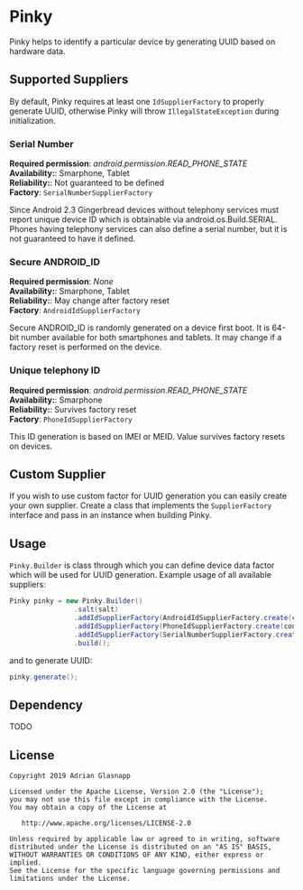 Pinky
============

Pinky helps to identify a particular device by generating UUID based on hardware data.

Supported Suppliers
-----------------
By default, Pinky requires at least one ``IdSupplierFactory`` to properly generate UUID, otherwise Pinky will throw  ``IllegalStateException`` during initialization. 
### Serial Number
**Required permission**: *android.permission.READ_PHONE_STATE*  
**Availability:**: Smarphone, Tablet   
**Reliability:**: Not guaranteed to be defined  
**Factory**: ``SerialNumberSupplierFactory ``

Since Android 2.3 Gingerbread devices without telephony services must report unique device ID which is obtainable via android.os.Build.SERIAL. Phones having telephony services can also define a serial number, but it is not guaranteed to have it defined.

### Secure ANDROID_ID
**Required permission**: *None*  
**Availability:**: Smarphone, Tablet  
**Reliability:**: May change after factory reset  
**Factory**: ``AndroidIdSupplierFactory ``

Secure ANDROID_ID is randomly generated on a device first boot. It is 64-bit number available for both smartphones and tablets. It may change if a factory reset is performed on the device.

### Unique telephony ID
**Required permission**: *android.permission.READ_PHONE_STATE*  
**Availability:**: Smarphone  
**Reliability:**: Survives factory reset  
**Factory**: ``PhoneIdSupplierFactory ``

This ID generation is based on IMEI or MEID. Value survives factory resets on devices.

Custom Supplier
---------------
If you wish to use custom factor for UUID generation you can easily create your own supplier. Create a class that implements the ``SupplierFactory`` interface and pass in an instance when building Pinky.

Usage
--------
``Pinky.Builder`` is class through which you can define device data factor which will be used for UUID generation. Example usage of all available suppliers:
```java
Pinky pinky = new Pinky.Builder()
                .salt(salt)
                .addIdSupplierFactory(AndroidIdSupplierFactory.create(context))
                .addIdSupplierFactory(PhoneIdSupplierFactory.create(context))
                .addIdSupplierFactory(SerialNumberSupplierFactory.create())
                .build();
```
and to generate UUID:
```java
pinky.generate();
```
Dependency
--------
TODO

License
-------

    Copyright 2019 Adrian Glasnapp

    Licensed under the Apache License, Version 2.0 (the "License");
    you may not use this file except in compliance with the License.
    You may obtain a copy of the License at

       http://www.apache.org/licenses/LICENSE-2.0

    Unless required by applicable law or agreed to in writing, software
    distributed under the License is distributed on an "AS IS" BASIS,
    WITHOUT WARRANTIES OR CONDITIONS OF ANY KIND, either express or implied.
    See the License for the specific language governing permissions and
    limitations under the License.


